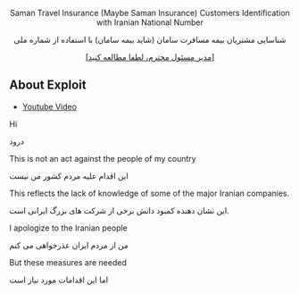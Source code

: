 <p align="center">Saman Travel Insurance (Maybe Saman Insurance) Customers Identification with Iranian National Number<p>
<p align="center">شناسایی مشتریان بیمه مسافرت سامان (شاید بیمه سامان) با استفاده از شماره ملی</p>
<p align="center"> <a href="https://github.com/sharaxco/SecurityReport/blob/master/README.md">[مدیر مسئول محترم، لطفا مطالعه کنید]</a></p>

## About Exploit
- [Youtube Video](https://youtu.be/ylpxChlmsL4)
<p></p><p></p><p></p>
<p>Hi</p>
<p>درود</p>
<p>This is not an act against the people of my country</p>
<p>این اقدام علیه مردم کشور من نیست</p>
<p>This reflects the lack of knowledge of some of the major Iranian companies.</p>
<p>این نشان دهنده کمبود دانش برخی از شرکت های بزرگ ایرانی است.</p>
<p>I apologize to the Iranian people</p>
<p>من از مردم ایران عذرخواهی می کنم</p>
<p>But these measures are needed</p>
<p>اما این اقدامات مورد نیاز است</p>
